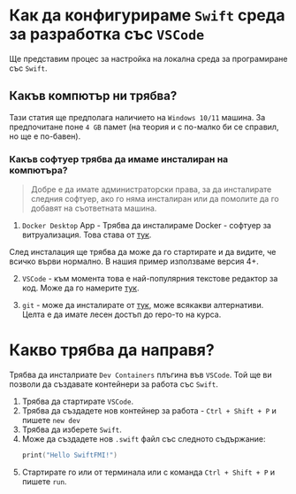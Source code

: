 # Как да конфигурираме `Swift` среда за разработка със `VSCode`

Ще представим процес за настройка на локална среда за програмиране със `Swift`.

## Какъв компютър ни трябва?

Тази статия ще предполага наличието на `Windows 10/11` машина. За предпочитане поне `4 GB` памет (на теория и с по-малко би се справил, но ще е по-бавен).

### Какъв софтуер трябва да имаме инсталиран на компютъра?

> Добре е да имате администраторски права, за да инсталирате следния софтуер, ако го няма инсталиран или да помолите да го добавят на съответната машина.

1. `Docker Desktop` App - Трябва да инсталираме Docker - софтуер за витруализация. Това става от [тук](https://www.docker.com/products/docker-desktop/).

След инсталация ще трябва да може да го стартирате и да видите, че всичко върви нормално. В нашия пример използваме версия 4+.

2. `VSCode` - към момента това е най-популярния текстове редактор за код. Може да го намерите [тук](https://code.visualstudio.com/).

3. `git` - може да инсталирате от [тук](https://gitforwindows.org/), може всякакви алтернативи. Целта е да имате лесен достъп до repo-то на курса.

# Какво трябва да направя?

Трябва да инсталриате `Dev Containers` плъгина във `VSCode`. Той ще ви позволи да създавате контейнери за работа със `Swift`. 

1. Трябва да стартирате `VSCode`.
1. Трябва да създадете нов контейнер за работа - `Ctrl + Shift + P` и пишете `new dev`
1. Трябва да изберете `Swift`.
1. Може да създадете нов `.swift` файл със следното съдържание:
    ```swift
    print("Hello SwiftFMI!")
    ```
1. Стартирате го или от терминала или с команда `Ctrl + Shift + P` и пишете `run`.

